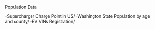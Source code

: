 Population Data

-Supercharger Charge Point in US/
-Washington State Population by age and county/
-EV VINs Registration/
